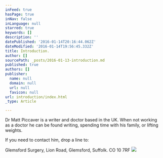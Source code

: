 ```yaml
---
inFeed: true
hasPage: true
inNav: false
inLanguage: null
starred: true
keywords: []
description: ''
datePublished: '2016-01-14T20:16:44.062Z'
dateModified: '2016-01-14T19:56:45.332Z'
title: Introduction.
author: []
sourcePath: _posts/2016-01-13-introduction.md
published: true
authors: []
publisher:
  name: null
  domain: null
  url: null
  favicon: null
url: introduction/index.html
_type: Article

---
```

Dr Matt Piccaver is a writer and doctor based in the UK. When not working as a doctor he can be found writing, spending time with his family, or lifting weights.

If you need to contact him, drop a line to:

Glemsford Surgery, Lion Road, Glemsford, Suffolk. CO 10 7RF
![](https://the-grid-user-content.s3-us-west-2.amazonaws.com/a5ea7783-c89b-4277-8348-17ad4aca1f71.jpg)